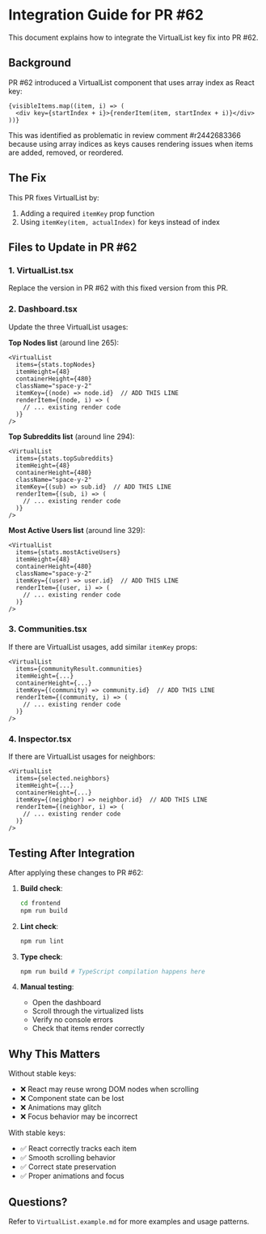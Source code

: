 # Integration Guide for PR #62

This document explains how to integrate the VirtualList key fix into PR #62.

## Background

PR #62 introduced a VirtualList component that uses array index as React key:
```tsx
{visibleItems.map((item, i) => (
  <div key={startIndex + i}>{renderItem(item, startIndex + i)}</div>
))}
```

This was identified as problematic in review comment #r2442683366 because using array indices as keys causes rendering issues when items are added, removed, or reordered.

## The Fix

This PR fixes VirtualList by:
1. Adding a required `itemKey` prop function
2. Using `itemKey(item, actualIndex)` for keys instead of index

## Files to Update in PR #62

### 1. VirtualList.tsx
Replace the version in PR #62 with this fixed version from this PR.

### 2. Dashboard.tsx
Update the three VirtualList usages:

**Top Nodes list** (around line 265):
```tsx
<VirtualList
  items={stats.topNodes}
  itemHeight={48}
  containerHeight={480}
  className="space-y-2"
  itemKey={(node) => node.id}  // ADD THIS LINE
  renderItem={(node, i) => (
    // ... existing render code
  )}
/>
```

**Top Subreddits list** (around line 294):
```tsx
<VirtualList
  items={stats.topSubreddits}
  itemHeight={48}
  containerHeight={480}
  className="space-y-2"
  itemKey={(sub) => sub.id}  // ADD THIS LINE
  renderItem={(sub, i) => (
    // ... existing render code
  )}
/>
```

**Most Active Users list** (around line 329):
```tsx
<VirtualList
  items={stats.mostActiveUsers}
  itemHeight={48}
  containerHeight={480}
  className="space-y-2"
  itemKey={(user) => user.id}  // ADD THIS LINE
  renderItem={(user, i) => (
    // ... existing render code
  )}
/>
```

### 3. Communities.tsx
If there are VirtualList usages, add similar `itemKey` props:

```tsx
<VirtualList
  items={communityResult.communities}
  itemHeight={...}
  containerHeight={...}
  itemKey={(community) => community.id}  // ADD THIS LINE
  renderItem={(community, i) => (
    // ... existing render code
  )}
/>
```

### 4. Inspector.tsx
If there are VirtualList usages for neighbors:

```tsx
<VirtualList
  items={selected.neighbors}
  itemHeight={...}
  containerHeight={...}
  itemKey={(neighbor) => neighbor.id}  // ADD THIS LINE
  renderItem={(neighbor, i) => (
    // ... existing render code
  )}
/>
```

## Testing After Integration

After applying these changes to PR #62:

1. **Build check**:
   ```bash
   cd frontend
   npm run build
   ```

2. **Lint check**:
   ```bash
   npm run lint
   ```

3. **Type check**:
   ```bash
   npm run build # TypeScript compilation happens here
   ```

4. **Manual testing**:
   - Open the dashboard
   - Scroll through the virtualized lists
   - Verify no console errors
   - Check that items render correctly

## Why This Matters

Without stable keys:
- ❌ React may reuse wrong DOM nodes when scrolling
- ❌ Component state can be lost
- ❌ Animations may glitch
- ❌ Focus behavior may be incorrect

With stable keys:
- ✅ React correctly tracks each item
- ✅ Smooth scrolling behavior
- ✅ Correct state preservation
- ✅ Proper animations and focus

## Questions?

Refer to `VirtualList.example.md` for more examples and usage patterns.
